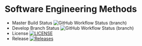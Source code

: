 # Software Engineering Methods
* Master Build Status ![GitHub Workflow Status (branch)](https://img.shields.io/github/actions/workflow/status/db2254/sem/main.yml?branch=master)
* Develop Branch Status ![GitHub Workflow Status (branch)](https://img.shields.io/github/actions/workflow/status/db2254/sem/main.yml?branch=develop)
* License [![LICENSE](https://img.shields.io/github/license/db2254/sem.svg?style=flat-square)](https://github.com/db2254/sem/blob/master/LICENSE)
* Release [![Releases](https://img.shields.io/github/release/db2254/sem/all.svg?style=flat-square)](https://github.com/db2254/sem/releases)

